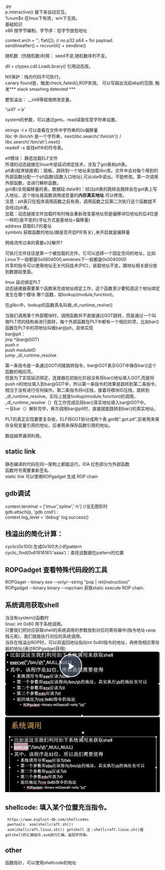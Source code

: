 .py     
   p.interactive() 接下来自动交互。    
   %num$x 在linux下有效，win下无效。    
基础知识    
x86 按字节编制，字节序：低字节放低地址    
  
context.arch = ''; flat([]); // no p32 p64 + for payload.    
sendlineafter() =  recvuntil() + sendline()    
  
随机数（伪随机数)利用： seed不变,随机数序列不变。    
  
dll = ctypes.cdll.LoadLibrary() 引用动态库。    
  
NX保护：栈内代码不可执行。    
canary found是，触发check_failed(),ROP失效。 可以写超出当前ebp的范围. 触发*** stack smashing detected ***    
  
整型溢出： __int8等赋值修改变量。    
  
'\x41' ='a'    
  
system的参数，可以通过gets，read读取任意字符串设置。    
  
strings -t x 可以查看在文件中字符串的0x偏移量    
libc 中 /bin/sh 是一个字符串，next(libc.search('/bin/sh')) / libc.search('/bin/sh').next()    
readelf -s  查找elf中的符号表。    
  
elf模块： 静态加载ELF文件    
所谓的动态链接在linux中是延迟绑定技术，涉及了got表和plt表。     
plt表(程序链接表)：跳板，跳转到一个地址来加载libc库。文件中会对每个用到的外部函数分配一个plt函数(函数入口地址),可从ida中读出。不能修改。第一次调用外部函数，会进行解析函数。    
got表(全局偏移量的表，数据段.data中)：经过plt表的跳转会跳转会在got表上写入地址，这个地址是函数调用或变量的**内存真实地址**.可以修改。     
注意：plt表只在程序调用函数之前有用，调用函数之后第二次执行这个函数就不会经过plt表。    
加载：动态链接文件加载时有时候会重新改变基地址但是偏移(8位地址的后4位是一样的)是不变的(寻址方式是基地址+偏移量)    
address 获取ELF的基址    
symbols 获取函数的地址(跟是否开启PIE有关) ,未开启就是偏移量    
  
网络流传过来的需要u32解开?    
  
可执行文件往往是第一个被加载的文件，它可以选择一个固定空间的地址，比如Linux下一般都是0x0804000,windows下一般都是0x0040000    
共享的指令可以使用地址无关代码技术(PIC)，装载地址不变，跟地址相关部分放到数据段里面。    
  
linux 延迟绑定PLT    
动态链接器需要某个函数来完成地址绑定工作，这个函数至少要知道这个地址绑定发生在哪个模块 哪个函数，如lookup(module,function)。    
  
在glibc中，lookup的函数真名叫做_dl_runtime_reolve()    
  
当我们调用某个外部模块时，调用函数并不直接通过GOT跳转，而是通过一个叫做PLT项的结构来进行跳转，每个外部函数在PLT中都有一个相应的项，比如bar()函数在PLT中的项地址叫做bar@plt，具体实现    
bar@plt：    
 jmp *(bar@GOT)    
 push n    
 push moduleID    
 jump _dl_runtime_resolve    
  
第一条指令是一条通过GOT间接跳转指令，bar@GOT表示GOT中保存bar()这个函数的相应项。    
但是为了实现延迟绑定，连接器在初始化阶段没有将bar()地址填入GOT,而是将push n的地址填入到bar@GOT中，所以第一条指令的效果是跳转到第二条指令，相当于没有进行任何操作。第二条指令将n压栈，接着将模块ID压栈，跳转到_dl_runtime_resolve。实际上就是lookup(module,function)的调用。    
_dl_runtime_resolve（）在工作完成后将bar()真实地址填入bar@GOT中。    
一旦bar（）解析完毕，再次调用bar@plt时，直接就能跳转到bar()的真实地址。    
  
PLT的真正实现要更复杂些，ELF将GOT拆分成两个表.got和".got.plt",前者用来保存全局变量引用的地址，后者用来保存函数引用的地址。    
  
数组越界漏洞利用。    
  
## static link    
静态编译的代码在同一架构上都能运行。IDA 红色部分为外部函数    
函数符号需要重新签名.    
static link 可以使用ROPgadget 生成 ROP chain    
  
## gdb调试    
context.terminal = ['tmux','splitw','-h'] //当无图形时    
gdb.attach(p, 'gdb cmd') :     
context.log_level = 'debug'
log.success()
  
## 栈溢出的简化计算：    
cyclic(0x100):生成0x100大小的pattern    
cyclic_find(0x61616161/'aaaa')：查找该数据在pattern的位置    
  
## ROPGadget 查看特殊代码段的工具    
ROPGaget --binary exe --only/--string "pop | ret(instruction)"    
ROPgadget --binary binary --ropchain 获取static execute ROP chain.  
  
## 系统调用获取shell    
当没有system()函数时  
linux: int 0x80 用于系统调用。    
只要我们把对应获取shell的系统调用的参数放到对应的寄存器中(指令地址+pop栈元素)，我们就能执行对应的系统调用。    
当存在栈溢出ROP时，可以将返回地址指向int 0x80指令的地址，再修改相应寄存器的地址(通过ROPgadget获得)    
![](image/ROP_syscall.png "ROP syscall")    
![](image/syscall.png "disassemble syscall")    
  
## shellcode: 填入某个位置充当指令。    
     https://www.exploit-db.com/shellcodes    
     pwntools  asm(shellcraft.sh())      
     asm(shellcraft.linux.sh()) getshell 注：shellcraft.linux.sh()是getshell的汇编指令,asm进行汇编，返回字符串。  
       
## other  
函数指针，可以使用shellcode的地址    
